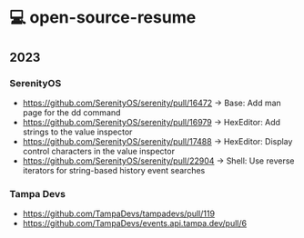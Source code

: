 # 💻 open-source-resume

## 2023

### SerenityOS

- https://github.com/SerenityOS/serenity/pull/16472 → Base: Add man page for the dd command
- https://github.com/SerenityOS/serenity/pull/16979 → HexEditor: Add strings to the value inspector
- https://github.com/SerenityOS/serenity/pull/17488 → HexEditor: Display control characters in the value inspector
- https://github.com/SerenityOS/serenity/pull/22904 → Shell: Use reverse iterators for string-based history event searches

### Tampa Devs

- https://github.com/TampaDevs/tampadevs/pull/119
- https://github.com/TampaDevs/events.api.tampa.dev/pull/6
